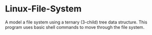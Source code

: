 # Linux-File-System
A model a file system using a ternary (3-child) tree data structure. This program uses basic shell commands to move through the file system.
